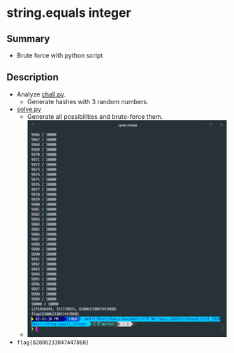 # string.equals integer

## Summary

* Brute force with python script

## Description

* Analyze [chall.py](./chall.py).
  * Generate hashes with 3 random numbers.
* [solve.py](./solve.py)
  * Generate all possibilities and brute-force them.
  * ![1](./1.png?raw=true)
* `flag{82806233047447860}`
